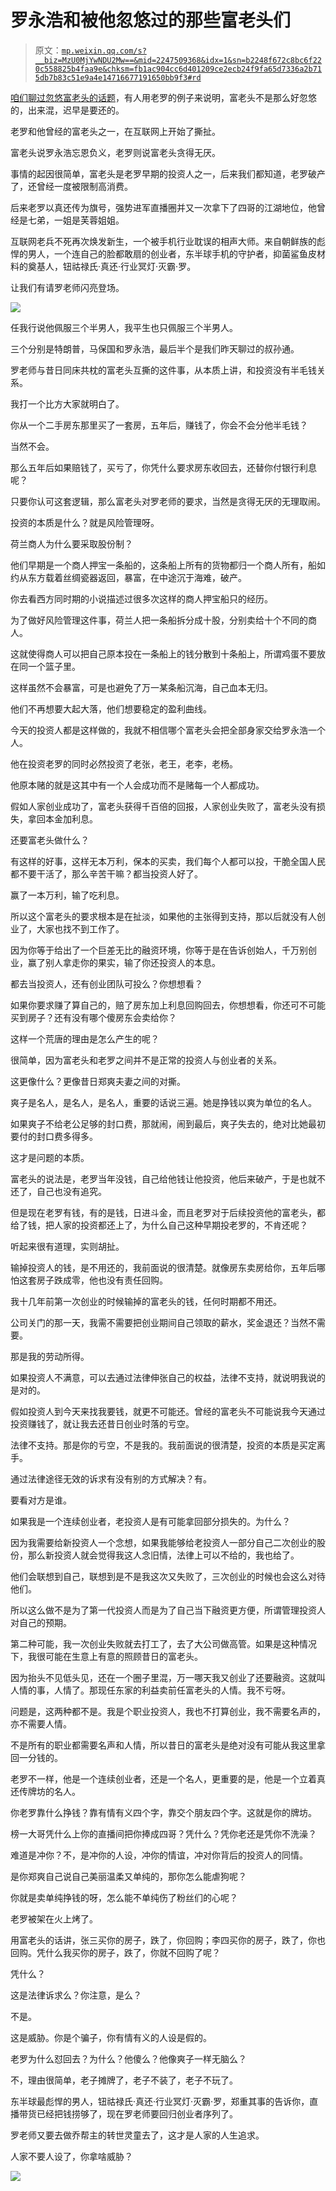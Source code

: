 # 罗永浩和被他忽悠过的那些富老头们

> 原文：[`mp.weixin.qq.com/s?__biz=MzU0MjYwNDU2Mw==&mid=2247509368&idx=1&sn=b2248f672c8bc6f220c558825b4faa9e&chksm=fb1ac904cc6d401209ce2ecb24f9fa65d7336a2b715db7b83c51e9a4e14716677191650bb9f3#rd`](http://mp.weixin.qq.com/s?__biz=MzU0MjYwNDU2Mw==&mid=2247509368&idx=1&sn=b2248f672c8bc6f220c558825b4faa9e&chksm=fb1ac904cc6d401209ce2ecb24f9fa65d7336a2b715db7b83c51e9a4e14716677191650bb9f3#rd)

[咱们聊过忽悠富老头的话题](http://mp.weixin.qq.com/s?__biz=MzU0MjYwNDU2Mw==&mid=2247509321&idx=1&sn=ad057b4589c12103063ecd608768bc29&chksm=fb1ac935cc6d402371ded32bd855de8664cd0205f5359518db9601961611114ff86ff7740d07&scene=21#wechat_redirect)，有人用老罗的例子来说明，富老头不是那么好忽悠的，出来混，迟早是要还的。

老罗和他曾经的富老头之一，在互联网上开始了撕扯。

富老头说罗永浩忘恩负义，老罗则说富老头贪得无厌。

事情的起因很简单，富老头是老罗早期的投资人之一，后来我们都知道，老罗破产了，还曾经一度被限制高消费。

后来老罗以真还传为旗号，强势进军直播圈并又一次拿下了四哥的江湖地位，他曾经是七弟，一姐是芙蓉姐姐。

互联网老兵不死再次焕发新生，一个被手机行业耽误的相声大师。来自朝鲜族的彪悍的男人，一个连自己的脸都敢扇的创业者，东半球手机的守护者，抑菌鲨鱼皮材料的奠基人，钮祜禄氏·真还·行业冥灯·灭霸·罗。

让我们有请罗老师闪亮登场。

![](img/4d9c777fe4262386d0e4f928930fe339.png)

任我行说他佩服三个半男人，我平生也只佩服三个半男人。

三个分别是特朗普，马保国和罗永浩，最后半个是我们昨天聊过的叔孙通。

罗老师与昔日同床共枕的富老头互撕的这件事，从本质上讲，和投资没有半毛钱关系。

我打一个比方大家就明白了。

你从一个二手房东那里买了一套房，五年后，赚钱了，你会不会分他半毛钱？

当然不会。

那么五年后如果赔钱了，买亏了，你凭什么要求房东收回去，还替你付银行利息呢？

只要你认可这套逻辑，那么富老头对罗老师的要求，当然是贪得无厌的无理取闹。

投资的本质是什么？就是风险管理呀。

荷兰商人为什么要采取股份制？

他们早期是一个商人押宝一条船的，这条船上所有的货物都归一个商人所有，船如约从东方载着丝绸瓷器返回，暴富，在中途沉于海难，破产。

你去看西方同时期的小说描述过很多次这样的商人押宝船只的经历。

为了做好风险管理这件事，荷兰人把一条船拆分成十股，分别卖给十个不同的商人。

这就使得商人可以把自己原本投在一条船上的钱分散到十条船上，所谓鸡蛋不要放在同一个篮子里。

这样虽然不会暴富，可是也避免了万一某条船沉海，自己血本无归。

他们不再想要大起大落，他们想要稳定的盈利曲线。

今天的投资人都是这样做的，我就不相信哪个富老头会把全部身家交给罗永浩一个人。

他在投资老罗的同时必然投资了老张，老王，老李，老杨。

他原本赌的就是这其中有一个人会成功而不是赌每一个人都成功。

假如人家创业成功了，富老头获得千百倍的回报，人家创业失败了，富老头没有损失，拿回本金加利息。

还要富老头做什么？

有这样的好事，这样无本万利，保本的买卖，我们每个人都可以投，干脆全国人民都不要干活了，那么辛苦干嘛？都当投资人好了。

赢了一本万利，输了吃利息。

所以这个富老头的要求根本是在扯淡，如果他的主张得到支持，那以后就没有人创业了，大家也找不到工作了。

因为你等于给出了一个巨差无比的融资环境，你等于是在告诉创始人，千万别创业，赢了别人拿走你的果实，输了你还投资人的本息。

都去当投资人，还有创业团队可投么？你想想看？

如果你要求赚了算自己的，赔了房东加上利息回购回去，你想想看，你还可不可能买到房子？还有没有哪个傻房东会卖给你？

这样一个荒唐的理由是怎么产生的呢？

很简单，因为富老头和老罗之间并不是正常的投资人与创业者的关系。

这更像什么？更像昔日郑爽夫妻之间的对撕。

爽子是名人，是名人，是名人，重要的话说三遍。她是挣钱以爽为单位的名人。

如果爽子不给老公足够的封口费，那就闹，闹到最后，爽子失去的，绝对比她最初要付的封口费多得多。

这才是问题的本质。

富老头的说法是，老罗当年没钱，自己给他钱让他投资，他后来破产，于是也就不还了，自己也没有追究。

但是现在老罗有钱，有的是钱，日进斗金，而且老罗对于后续投资他的富老头，都给了钱，把人家的投资都还上了，为什么自己这种早期投老罗的，不肯还呢？

听起来很有道理，实则胡扯。

输掉投资人的钱，是不用还的，我前面说的很清楚。就像房东卖房给你，五年后哪怕这套房子跌成零，他也没有责任回购。

我十几年前第一次创业的时候输掉的富老头的钱，任何时期都不用还。

公司关门的那一天，我需不需要把创业期间自己领取的薪水，奖金退还？当然不需要。

那是我的劳动所得。

如果投资人不满意，可以去通过法律伸张自己的权益，法律不支持，就说明我说的是对的。

假如投资人到今天来找我要钱，就更不可能还。曾经的富老头不可能说我今天通过投资赚钱了，就让我去还昔日创业时落的亏空。

法律不支持。那是你的亏空，不是我的。我前面说的很清楚，投资的本质是买定离手。

通过法律途径无效的诉求有没有别的方式解决？有。

要看对方是谁。

如果我是一个连续创业者，老投资人是有可能拿回部分损失的。为什么？

因为我需要给新投资人一个念想，如果我能够给老投资人一部分自己二次创业的股份，那么新投资人就会觉得我这人念旧情，法律上可以不给的，我也给了。

他们会联想到自己，联想到是不是我这次又失败了，三次创业的时候也会这么对待他们。

所以这么做不是为了第一代投资人而是为了自己当下融资更方便，所谓管理投资人对自己的预期。

第二种可能，我一次创业失败就去打工了，去了大公司做高管。如果是这种情况下，我很可能在生意上有意的照顾昔日的富老头。

因为抬头不见低头见，还在一个圈子里混，万一哪天我又创业了还要融资。这就叫人情的事，人情了。那现任东家的利益卖前任富老头的人情。我不亏呀。

问题是，这两种都不是。我是个职业投资人，我也不打算创业，我不需要名声的，亦不需要人情。

不是所有的职业都需要名声和人情，所以昔日的富老头是绝对没有可能从我这里拿回一分钱的。

老罗不一样，他是一个连续创业者，还是一个名人，更重要的是，他是一个立着真还传牌坊的名人。

你老罗靠什么挣钱？靠有情有义四个字，靠交个朋友四个字。这就是你的牌坊。

榜一大哥凭什么上你的直播间把你捧成四哥？凭什么？凭你老还是凭你不洗澡？

难道是冲你？不，是冲你的人设，冲你的情谊，冲对你背后的投资人的同情。

是你郑爽自己说自己美丽温柔又单纯的，那你怎么能虐狗呢？

你就是卖单纯挣钱的呀，怎么能不单纯伤了粉丝们的心呢？

老罗被架在火上烤了。

用富老头的话讲，张三买你的房子，跌了，你回购；李四买你的房子，跌了，你也回购。凭什么我买你的房子，跌了，你就不回购了呢？

凭什么？

这是法律诉求么？你注意，是么？

不是。

这是威胁。你是个骗子，你有情有义的人设是假的。

老罗为什么怼回去？为什么？他傻么？他像爽子一样无脑么？

不，理由很简单，老子摊牌了，老子不装了，老子不玩了。

东半球最彪悍的男人，钮祜禄氏·真还·行业冥灯·灭霸·罗，郑重其事的告诉你，直播带货已经把钱捞够了，现在罗老师要回归创业者序列了。

罗老师又要去做乔帮主的转世灵童去了，这才是人家的人生追求。

人家不要人设了，你拿啥威胁？

![](img/e47f2fb2b58e1882b60a895a864131aa.png)